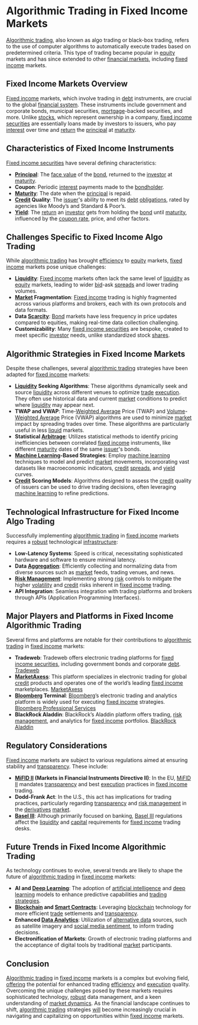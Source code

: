 # Algorithmic Trading in Fixed Income Markets

[Algorithmic trading](../a/algorithmic_trading.md), also known as algo trading or black-box trading, refers to the use of computer algorithms to automatically execute trades based on predetermined criteria. This type of trading became popular in [equity](../e/equity.md) markets and has since extended to other [financial markets](../f/financial_market.md), including [fixed income](../f/fixed_income.md) markets.

## Fixed Income Markets Overview

[Fixed income](../f/fixed_income.md) markets, which involve trading in [debt](../d/debt.md) instruments, are crucial to the global [financial system](../f/financial_system.md). These instruments include government and corporate bonds, municipal securities, [mortgage](../m/mortgage.md)-backed securities, and more. Unlike [stocks](../s/stock.md), which represent ownership in a company, [fixed income securities](../f/fixed_income_securities.md) are essentially loans made by investors to issuers, who pay [interest](../i/interest.md) over time and [return](../r/return.md) the [principal](../p/principal.md) at [maturity](../m/maturity.md).

## Characteristics of Fixed Income Instruments

[Fixed income securities](../f/fixed_income_securities.md) have several defining characteristics:

- **[Principal](../p/principal.md)**: The [face value](../f/face_value.md) of the [bond](../b/bond.md), returned to the [investor](../i/investor.md) at [maturity](../m/maturity.md).
- **Coupon**: Periodic [interest](../i/interest.md) payments made to the [bondholder](../b/bondholder.md).
- **[Maturity](../m/maturity.md)**: The date when the [principal](../p/principal.md) is repaid.
- **[Credit](../c/credit.md) Quality**: The [issuer](../i/issuer.md)'s ability to meet its [debt](../d/debt.md) [obligations](../o/obligation.md), rated by agencies like Moody’s and Standard & Poor’s.
- **[Yield](../y/yield.md)**: The [return](../r/return.md) an [investor](../i/investor.md) gets from holding the [bond](../b/bond.md) until [maturity](../m/maturity.md), influenced by the [coupon rate](../c/coupon_rate.md), price, and other factors.

## Challenges Specific to Fixed Income Algo Trading

While [algorithmic trading](../a/algorithmic_trading.md) has brought [efficiency](../e/efficiency.md) to [equity](../e/equity.md) markets, [fixed income](../f/fixed_income.md) markets pose unique challenges:

- **[Liquidity](../l/liquidity.md)**: [Fixed income](../f/fixed_income.md) markets often lack the same level of [liquidity](../l/liquidity.md) as [equity](../e/equity.md) markets, leading to wider [bid](../b/bid.md)-ask [spreads](../s/spreads.md) and lower trading volumes.
- **[Market](../m/market.md) Fragmentation**: [Fixed income](../f/fixed_income.md) trading is highly fragmented across various platforms and brokers, each with its own protocols and data formats.
- **Data [Scarcity](../s/scarcity.md)**: [Bond](../b/bond.md) markets have less frequency in price updates compared to equities, making real-time data collection challenging.
- **Customizability**: Many [fixed income securities](../f/fixed_income_securities.md) are bespoke, created to meet specific [investor](../i/investor.md) needs, unlike standardized stock [shares](../s/shares.md).

## Algorithmic Strategies in Fixed Income Markets

Despite these challenges, several [algorithmic trading](../a/algorithmic_trading.md) strategies have been adapted for [fixed income](../f/fixed_income.md) markets:

- **[Liquidity](../l/liquidity.md) Seeking Algorithms**: These algorithms dynamically seek and source [liquidity](../l/liquidity.md) across different venues to optimize [trade](../t/trade.md) [execution](../e/execution.md). They often use historical data and current [market](../m/market.md) conditions to predict where [liquidity](../l/liquidity.md) may appear next.
- **TWAP and VWAP**: Time-[Weighted Average](../w/weighted_average.md) Price (TWAP) and [Volume](../v/volume.md)-[Weighted Average](../w/weighted_average.md) Price (VWAP) algorithms are used to minimize [market](../m/market.md) impact by spreading trades over time. These algorithms are particularly useful in less [liquid](../l/liquid.md) markets.
- **Statistical [Arbitrage](../a/arbitrage.md)**: Utilizes statistical methods to identify pricing inefficiencies between correlated [fixed income](../f/fixed_income.md) instruments, like different [maturity](../m/maturity.md) dates of the same [issuer](../i/issuer.md)'s bonds.
- **[Machine Learning](../m/machine_learning.md)-Based Strategies**: Employ [machine learning](../m/machine_learning.md) techniques to model and predict [market](../m/market.md) movements, incorporating vast datasets like macroeconomic indicators, [credit](../c/credit.md) [spreads](../s/spreads.md), and [yield](../y/yield.md) curves.
- **[Credit](../c/credit.md) Scoring Models**: Algorithms designed to assess the [credit](../c/credit.md) quality of issuers can be used to drive trading decisions, often leveraging [machine learning](../m/machine_learning.md) to refine predictions.

## Technological Infrastructure for Fixed Income Algo Trading

Successfully implementing [algorithmic trading](../a/algorithmic_trading.md) in [fixed income](../f/fixed_income.md) markets requires a [robust](../r/robust.md) technological [infrastructure](../i/infrastructure.md):

- **Low-Latency Systems**: Speed is critical, necessitating sophisticated hardware and software to ensure minimal latency.
- **Data [Aggregation](../a/aggregation.md)**: Efficiently collecting and normalizing data from diverse sources such as [market](../m/market.md) feeds, trading venues, and news.
- **[Risk Management](../r/risk_management.md)**: Implementing strong [risk](../r/risk.md) controls to mitigate the higher [volatility](../v/volatility.md) and [credit](../c/credit.md) risks inherent in [fixed income](../f/fixed_income.md) trading.
- **API Integration**: Seamless integration with trading platforms and brokers through APIs (Application Programming Interfaces).

## Major Players and Platforms in Fixed Income Algorithmic Trading

Several firms and platforms are notable for their contributions to [algorithmic trading](../a/algorithmic_trading.md) in [fixed income](../f/fixed_income.md) markets:

- **Tradeweb**: Tradeweb offers electronic trading platforms for [fixed income securities](../f/fixed_income_securities.md), including government bonds and corporate [debt](../d/debt.md). [Tradeweb](https://www.tradeweb.com/)
- **[MarketAxess](../m/marketaxess.md)**: This platform specializes in electronic trading for global [credit](../c/credit.md) products and operates one of the world’s leading [fixed income](../f/fixed_income.md) marketplaces. [MarketAxess](https://www.marketaxess.com/)
- **[Bloomberg](../b/bloomberg.md) Terminal**: [Bloomberg](../b/bloomberg.md)’s electronic trading and analytics platform is widely used for executing [fixed income](../f/fixed_income.md) strategies. [Bloomberg Professional Services](https://www.bloomberg.com/professional/)
- **BlackRock Aladdin**: BlackRock’s Aladdin platform offers trading, [risk management](../r/risk_management.md), and analytics for [fixed income](../f/fixed_income.md) portfolios. [BlackRock Aladdin](https://www.blackrock.com/aladdin)

## Regulatory Considerations

[Fixed income](../f/fixed_income.md) markets are subject to various regulations aimed at ensuring stability and [transparency](../t/transparency.md). These include:

- **[MiFID II](../m/mifid_ii.md) (Markets in Financial Instruments Directive II)**: In the EU, [MiFID II](../m/mifid_ii.md) mandates [transparency](../t/transparency.md) and best [execution](../e/execution.md) practices in [fixed income](../f/fixed_income.md) trading.
- **Dodd-Frank Act**: In the U.S., this act has implications for trading practices, particularly regarding [transparency](../t/transparency.md) and [risk management](../r/risk_management.md) in the [derivatives](../d/derivatives.md) [market](../m/market.md).
- **[Basel III](../b/basel_iii.md)**: Although primarily focused on banking, [Basel III](../b/basel_iii.md) regulations affect the [liquidity](../l/liquidity.md) and [capital](../c/capital.md) requirements for [fixed income](../f/fixed_income.md) trading desks.

## Future Trends in Fixed Income Algorithmic Trading

As technology continues to evolve, several trends are likely to shape the future of [algorithmic trading](../a/algorithmic_trading.md) in [fixed income](../f/fixed_income.md) markets:

- **AI and [Deep Learning](../d/deep_learning.md)**: The adoption of [artificial intelligence](../a/artificial_intelligence_in_trading.md) and [deep learning](../d/deep_learning.md) models to enhance predictive capabilities and [trading strategies](../t/trading_strategies.md).
- **[Blockchain](../b/blockchain_in_trading.md) and [Smart Contracts](../s/smart_contracts_in_trading.md)**: Leveraging [blockchain](../b/blockchain_in_trading.md) technology for more efficient [trade](../t/trade.md) settlements and [transparency](../t/transparency.md).
- **Enhanced [Data Analytics](../d/data_analytics.md)**: Utilization of [alternative data](../a/alternative_data.md) sources, such as satellite imagery and [social media sentiment](../s/social_media_sentiment.md), to inform trading decisions.
- **Electronification of Markets**: Growth of electronic trading platforms and the acceptance of digital tools by traditional [market](../m/market.md) participants.

## Conclusion

[Algorithmic trading](../a/algorithmic_trading.md) in [fixed income](../f/fixed_income.md) markets is a complex but evolving field, [offering](../o/offering.md) the potential for enhanced trading [efficiency](../e/efficiency.md) and [execution](../e/execution.md) quality. Overcoming the unique challenges posed by these markets requires sophisticated technology, [robust](../r/robust.md) data management, and a keen understanding of [market dynamics](../m/market_dynamics.md). As the financial landscape continues to shift, [algorithmic trading](../a/algorithmic_trading.md) strategies [will](../w/will.md) become increasingly crucial in navigating and capitalizing on opportunities within [fixed income](../f/fixed_income.md) markets.